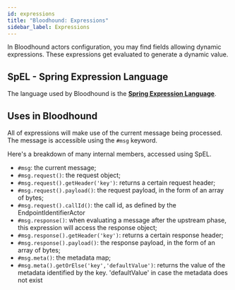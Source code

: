 ```yaml
---
id: expressions
title: "Bloodhound: Expressions"
sidebar_label: Expressions
---
```


In Bloodhound actors configuration, you may find fields allowing dynamic expressions. These expressions get evaluated to generate a dynamic value.

## SpEL - Spring Expression Language

The language used by Bloodhound is the [**Spring Expression Language**](https://docs.spring.io/spring/docs/4.3.10.RELEASE/spring-framework-reference/html/expressions.html).

## Uses in Bloodhound

All of expressions will make use of the current message being processed. The message is accessible using the `#msg` keyword.

Here's a breakdown of many internal members, accessed using SpEL.

* `#msg`: the current message;
* `#msg.request()`: the request object;
* `#msg.request().getHeader('key')`: returns a certain request header;
* `#msg.request().payload()`: the request payload, in the form of an array of bytes;
* `#msg.request().callId()`: the call id, as defined by the EndpointIdentifierActor
* `#msg.response()`: when evaluating a message after the upstream phase, this expression will access the response object;
* `#msg.response().getHeader('key')`: returns a certain response header;
* `#msg.response().payload()`: the response payload, in the form of an array of bytes;
* `#msg.meta()`: the metadata map;
* `#msg.meta().getOrElse('key','defaultValue')`: returns the value of the metadata identified by the key. 'defaultValue' in case the metadata does not exist
